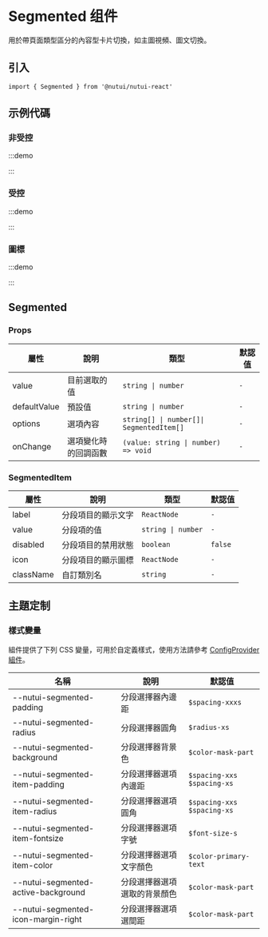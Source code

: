 # Segmented 组件

用於帶頁面類型區分的內容型卡片切換，如主圖視頻、圖文切換。

## 引入

```tsx
import { Segmented } from '@nutui/nutui-react'
```

## 示例代碼

### 非受控

:::demo

<CodeBlock src='h5/demo1.tsx'></CodeBlock>

:::

### 受控

:::demo

<CodeBlock src='h5/demo2.tsx'></CodeBlock>

:::

### 圖標

:::demo

<CodeBlock src='h5/demo3.tsx'></CodeBlock>

:::

## Segmented

### Props

| 屬性 | 說明 | 類型 | 默認值 |
| --- | --- | --- | --- |
| value | 目前選取的值 | `string \| number` | `-` |
| defaultValue | 預設值 | `string \| number` | `-` |
| options | 選項內容 | `string[] \| number[]\| SegmentedItem[]` | `-` |
| onChange | 選項變化時的回調函數 | `(value: string \| number) => void` | `-` |

### SegmentedItem

| 屬性 | 說明 | 類型 | 默認值 |
| --- | --- | --- | --- |
| label | 分段項目的顯示文字 | `ReactNode` | `-` |
| value | 分段項的值 | `string \| number` | `-` |
| disabled | 分段項目的禁用狀態 | `boolean` | `false` |
| icon | 分段項目的顯示圖標 | `ReactNode` | `-` |
| className | 自訂類別名 | `string` | `-` |

## 主題定制

### 樣式變量

組件提供了下列 CSS 變量，可用於自定義樣式，使用方法請參考 [ConfigProvider 組件](#/zh-CN/component/configprovider)。

| 名稱 | 說明 | 默認值 |
| --- | --- | --- |
| \--nutui-segmented-padding | 分段選擇器內邊距 | `$spacing-xxxs` |
| \--nutui-segmented-radius | 分段選擇器圓角 | `$radius-xs` |
| \--nutui-segmented-background | 分段選擇器背景色 | `$color-mask-part` |
| \--nutui-segmented-item-padding | 分段選擇器選項內邊距 | `$spacing-xxs $spacing-xs` |
| \--nutui-segmented-item-radius | 分段選擇器選項圓角 | `$spacing-xxs $spacing-xs` |
| \--nutui-segmented-item-fontsize | 分段選擇器選項字號 | `$font-size-s` |
| \--nutui-segmented-item-color | 分段選擇器選項文字顏色 | `$color-primary-text` |
| \--nutui-segmented-active-background | 分段選擇器選項選取的背景顏色 | `$color-mask-part` |
| \--nutui-segmented-icon-margin-right | 分段選擇器選項選間距 | `$color-mask-part` |
